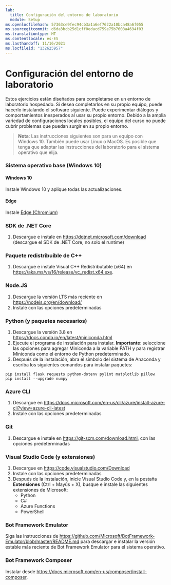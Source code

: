 ```yaml
---
lab:
  title: Configuración del entorno de laboratorio
  module: Setup
ms.openlocfilehash: 57363ce9fec94cb3a1a6ef7622a10bca48a6f055
ms.sourcegitcommit: d6da3bcb25d1cff0edacd759e75b7608a4694f03
ms.translationtype: HT
ms.contentlocale: es-ES
ms.lasthandoff: 11/16/2021
ms.locfileid: "132625957"
---
```

# <a name="lab-environment-setup"></a>Configuración del entorno de laboratorio

Estos ejercicios están diseñados para completarse en un entorno de laboratorio hospedado. Si desea completarlos en su propio equipo, puede hacerlo instalando el software siguiente. Puede experimentar diálogos y comportamientos inesperados al usar su propio entorno. Debido a la amplia variedad de configuraciones locales posibles, el equipo del curso no puede cubrir problemas que puedan surgir en su propio entorno.

> **Nota**: Las instrucciones siguientes son para un equipo con Windows 10. También puede usar Linux o MacOS. Es posible que tenga que adaptar las instrucciones del laboratorio para el sistema operativo que elija.

### <a name="base-operating-system-windows-10"></a>Sistema operativo base (Windows 10)

#### <a name="windows-10"></a>Windows 10

Instale Windows 10 y aplique todas las actualizaciones.

#### <a name="edge"></a>Edge

Instale [Edge (Chromium)](https://microsoft.com/edge)

### <a name="net-core-sdk"></a>SDK de .NET Core

1. Descargue e instale en https://dotnet.microsoft.com/download (descargue el SDK de .NET Core, no solo el runtime)

### <a name="c-redistributable"></a>Paquete redistribuible de C++

1. Descargue e instale Visual C++ Redistributable (x64) en https://aka.ms/vs/16/release/vc_redist.x64.exe.

### <a name="nodejs"></a>Node.JS

1. Descargue la versión LTS más reciente en https://nodejs.org/en/download/ 
2. Instale con las opciones predeterminadas

### <a name="python-and-required-packages"></a>Python (y paquetes necesarios)

1. Descargue la versión 3.8 en https://docs.conda.io/en/latest/miniconda.html 
2. Ejecute el programa de instalación para instalar. **Importante**: seleccione las opciones para agregar Miniconda a la variable PATH y para registrar Miniconda como el entorno de Python predeterminado.
3. Después de la instalación, abra el símbolo del sistema de Anaconda y escriba los siguientes comandos para instalar paquetes: 

```
pip install flask requests python-dotenv pylint matplotlib pillow
pip install --upgrade numpy
```

### <a name="azure-cli"></a>Azure CLI

1. Descargue en https://docs.microsoft.com/en-us/cli/azure/install-azure-cli?view=azure-cli-latest 
2. Instale con las opciones predeterminadas

### <a name="git"></a>Git

1. Descargue e instale en https://git-scm.com/download.html, con las opciones predeterminadas


### <a name="visual-studio-code-and-extensions"></a>Visual Studio Code (y extensiones)

1. Descargue en https://code.visualstudio.com/Download 
2. Instale con las opciones predeterminadas 
3. Después de la instalación, inicie Visual Studio Code y, en la pestaña **Extensiones** (Ctrl + Mayús + X), busque e instale las siguientes extensiones de Microsoft:
    - Python
    - C#
    - Azure Functions
    - PowerShell


### <a name="bot-framework-emulator"></a>Bot Framework Emulator

Siga las instrucciones de https://github.com/Microsoft/BotFramework-Emulator/blob/master/README.md para descargar e instalar la versión estable más reciente de Bot Framework Emulator para el sistema operativo.

### <a name="bot-framework-composer"></a>Bot Framework Composer

Instalar desde https://docs.microsoft.com/en-us/composer/install-composer.

